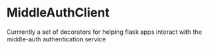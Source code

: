 # MiddleAuthClient

Currrently a set of decorators for helping flask apps interact with the middle-auth authentication service
